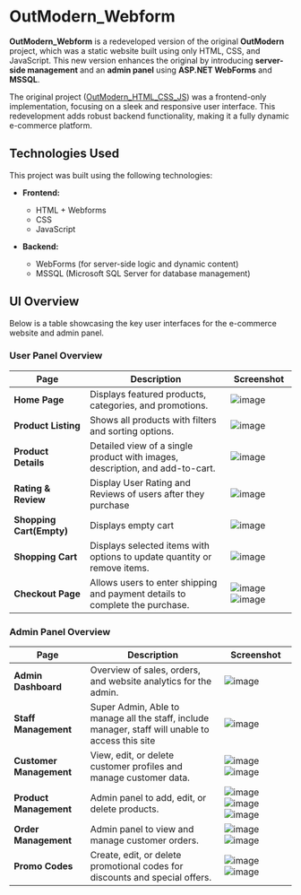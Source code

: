 # OutModern_Webform

**OutModern_Webform** is a redeveloped version of the original **OutModern** project, which was a static website built using only HTML, CSS, and JavaScript. This new version enhances the original by introducing **server-side management** and an **admin panel** using **ASP.NET WebForms** and **MSSQL**.

The original project ([OutModern_HTML_CSS_JS](https://github.com/zkgan03/OutModern_HTML_CSS_JS)) was a frontend-only implementation, focusing on a sleek and responsive user interface. This redevelopment adds robust backend functionality, making it a fully dynamic e-commerce platform.


## Technologies Used

This project was built using the following technologies:

- **Frontend:**
  - HTML + Webforms
  - CSS
  - JavaScript

- **Backend:**
  - WebForms (for server-side logic and dynamic content)
  - MSSQL (Microsoft SQL Server for database management)

## UI Overview

Below is a table showcasing the key user interfaces for the e-commerce website and admin panel.

### User Panel Overview

| **Page**               | **Description**                                                                 | **Screenshot**                          |
|-------------------------|---------------------------------------------------------------------------------|-----------------------------------------|
| **Home Page**           | Displays featured products, categories, and promotions.                        | ![image](https://github.com/user-attachments/assets/0fa22d45-25b4-41e5-9db7-1668f87ba8ae)|
| **Product Listing**     | Shows all products with filters and sorting options.                           | ![image](https://github.com/user-attachments/assets/b80cbdd6-5f86-4882-b13d-18c1691aaa7b)|
| **Product Details**     | Detailed view of a single product with images, description, and add-to-cart.   | ![image](https://github.com/user-attachments/assets/0903ec21-fe1e-46cd-b673-be12f372b892)|
| **Rating & Review**     | Display User Rating and Reviews of users after they purchase                   | ![image](https://github.com/user-attachments/assets/940006a6-820b-4c52-bc6e-68736003fcf5) | 
| **Shopping Cart(Empty)** | Displays empty cart                                                           | ![image](https://github.com/user-attachments/assets/600deef9-c14d-49cc-8df5-169b70b3fdc8) |
| **Shopping Cart**       | Displays selected items with options to update quantity or remove items.       | ![image](https://github.com/user-attachments/assets/5ba302da-5ec5-4b5f-a76b-bed15ca06e6e) |
| **Checkout Page**       | Allows users to enter shipping and payment details to complete the purchase.   | ![image](https://github.com/user-attachments/assets/db959deb-7507-4a52-9090-bdcc73191660) ![image](https://github.com/user-attachments/assets/feb3414b-9d12-4185-87eb-412f1e55c66a) |

### Admin Panel Overview

| **Page**               | **Description**                                                                 | **Screenshot**                          |
|-------------------------|---------------------------------------------------------------------------------|-----------------------------------------|
| **Admin Dashboard**     | Overview of sales, orders, and website analytics for the admin.                | ![image](https://github.com/user-attachments/assets/d52659f4-c6f0-4321-97ba-0a60201aab7e) |
| **Staff Management**    | Super Admin, Able to manage all the staff, include manager, staff will unable to access this site | ![image](https://github.com/user-attachments/assets/7f053e55-7a86-46df-a360-ab8417e8637f) |
| **Customer Management** | View, edit, or delete customer profiles and manage customer data.              | ![image](https://github.com/user-attachments/assets/6f19df08-8bca-458e-bfcb-d61f2b6ced62) ![image](https://github.com/user-attachments/assets/b38dde72-1fc1-4b2c-981d-0f2d85d0a3ef) |
| **Product Management**  | Admin panel to add, edit, or delete products.                                  | ![image](https://github.com/user-attachments/assets/882dd0d8-85cc-454f-be15-14b4d41ae256) ![image](https://github.com/user-attachments/assets/34f20dea-b064-4d24-a6b2-b6f97d991cfb) ![image](https://github.com/user-attachments/assets/6262315d-32db-4eda-95b5-20102f441a20)|
| **Order Management**    | Admin panel to view and manage customer orders.                                | ![image](https://github.com/user-attachments/assets/d4c57580-526a-4e72-b4d5-2f82d07a2652) ![image](https://github.com/user-attachments/assets/73abbb81-b9b3-4515-a724-dd1087094155) |
| **Promo Codes**         | Create, edit, or delete promotional codes for discounts and special offers.    | ![image](https://github.com/user-attachments/assets/0e78c8df-6b97-4183-a02a-7a8811fd6aab) ![image](https://github.com/user-attachments/assets/0a6a8e2d-3334-4a51-8cc9-16e67fea131c) |
